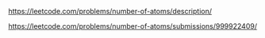 https://leetcode.com/problems/number-of-atoms/description/

https://leetcode.com/problems/number-of-atoms/submissions/999922409/
